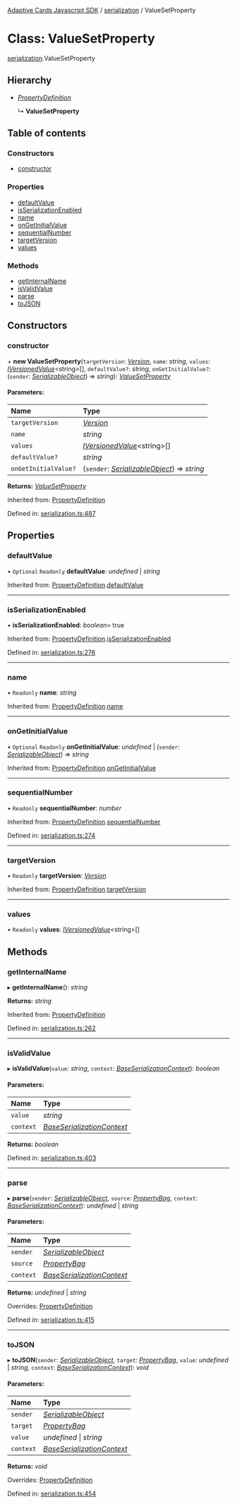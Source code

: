 [Adaptive Cards Javascript SDK](../README.md) / [serialization](../modules/serialization.md) / ValueSetProperty

# Class: ValueSetProperty

[serialization](../modules/serialization.md).ValueSetProperty

## Hierarchy

* [*PropertyDefinition*](serialization.propertydefinition.md)

  ↳ **ValueSetProperty**

## Table of contents

### Constructors

- [constructor](serialization.valuesetproperty.md#constructor)

### Properties

- [defaultValue](serialization.valuesetproperty.md#defaultvalue)
- [isSerializationEnabled](serialization.valuesetproperty.md#isserializationenabled)
- [name](serialization.valuesetproperty.md#name)
- [onGetInitialValue](serialization.valuesetproperty.md#ongetinitialvalue)
- [sequentialNumber](serialization.valuesetproperty.md#sequentialnumber)
- [targetVersion](serialization.valuesetproperty.md#targetversion)
- [values](serialization.valuesetproperty.md#values)

### Methods

- [getInternalName](serialization.valuesetproperty.md#getinternalname)
- [isValidValue](serialization.valuesetproperty.md#isvalidvalue)
- [parse](serialization.valuesetproperty.md#parse)
- [toJSON](serialization.valuesetproperty.md#tojson)

## Constructors

### constructor

\+ **new ValueSetProperty**(`targetVersion`: [*Version*](serialization.version.md), `name`: *string*, `values`: [*IVersionedValue*](../interfaces/serialization.iversionedvalue.md)<string\>[], `defaultValue?`: *string*, `onGetInitialValue?`: (`sender`: [*SerializableObject*](serialization.serializableobject.md)) => *string*): [*ValueSetProperty*](serialization.valuesetproperty.md)

#### Parameters:

Name | Type |
:------ | :------ |
`targetVersion` | [*Version*](serialization.version.md) |
`name` | *string* |
`values` | [*IVersionedValue*](../interfaces/serialization.iversionedvalue.md)<string\>[] |
`defaultValue?` | *string* |
`onGetInitialValue?` | (`sender`: [*SerializableObject*](serialization.serializableobject.md)) => *string* |

**Returns:** [*ValueSetProperty*](serialization.valuesetproperty.md)

Inherited from: [PropertyDefinition](serialization.propertydefinition.md)

Defined in: [serialization.ts:487](https://github.com/microsoft/AdaptiveCards/blob/0938a1f10/source/nodejs/adaptivecards/src/serialization.ts#L487)

## Properties

### defaultValue

• `Optional` `Readonly` **defaultValue**: *undefined* \| *string*

Inherited from: [PropertyDefinition](serialization.propertydefinition.md).[defaultValue](serialization.propertydefinition.md#defaultvalue)

___

### isSerializationEnabled

• **isSerializationEnabled**: *boolean*= true

Inherited from: [PropertyDefinition](serialization.propertydefinition.md).[isSerializationEnabled](serialization.propertydefinition.md#isserializationenabled)

Defined in: [serialization.ts:276](https://github.com/microsoft/AdaptiveCards/blob/0938a1f10/source/nodejs/adaptivecards/src/serialization.ts#L276)

___

### name

• `Readonly` **name**: *string*

Inherited from: [PropertyDefinition](serialization.propertydefinition.md).[name](serialization.propertydefinition.md#name)

___

### onGetInitialValue

• `Optional` `Readonly` **onGetInitialValue**: *undefined* \| (`sender`: [*SerializableObject*](serialization.serializableobject.md)) => *string*

Inherited from: [PropertyDefinition](serialization.propertydefinition.md).[onGetInitialValue](serialization.propertydefinition.md#ongetinitialvalue)

___

### sequentialNumber

• `Readonly` **sequentialNumber**: *number*

Inherited from: [PropertyDefinition](serialization.propertydefinition.md).[sequentialNumber](serialization.propertydefinition.md#sequentialnumber)

Defined in: [serialization.ts:274](https://github.com/microsoft/AdaptiveCards/blob/0938a1f10/source/nodejs/adaptivecards/src/serialization.ts#L274)

___

### targetVersion

• `Readonly` **targetVersion**: [*Version*](serialization.version.md)

Inherited from: [PropertyDefinition](serialization.propertydefinition.md).[targetVersion](serialization.propertydefinition.md#targetversion)

___

### values

• `Readonly` **values**: [*IVersionedValue*](../interfaces/serialization.iversionedvalue.md)<string\>[]

## Methods

### getInternalName

▸ **getInternalName**(): *string*

**Returns:** *string*

Inherited from: [PropertyDefinition](serialization.propertydefinition.md)

Defined in: [serialization.ts:262](https://github.com/microsoft/AdaptiveCards/blob/0938a1f10/source/nodejs/adaptivecards/src/serialization.ts#L262)

___

### isValidValue

▸ **isValidValue**(`value`: *string*, `context`: [*BaseSerializationContext*](serialization.baseserializationcontext.md)): *boolean*

#### Parameters:

Name | Type |
:------ | :------ |
`value` | *string* |
`context` | [*BaseSerializationContext*](serialization.baseserializationcontext.md) |

**Returns:** *boolean*

Defined in: [serialization.ts:403](https://github.com/microsoft/AdaptiveCards/blob/0938a1f10/source/nodejs/adaptivecards/src/serialization.ts#L403)

___

### parse

▸ **parse**(`sender`: [*SerializableObject*](serialization.serializableobject.md), `source`: [*PropertyBag*](../modules/serialization.md#propertybag), `context`: [*BaseSerializationContext*](serialization.baseserializationcontext.md)): *undefined* \| *string*

#### Parameters:

Name | Type |
:------ | :------ |
`sender` | [*SerializableObject*](serialization.serializableobject.md) |
`source` | [*PropertyBag*](../modules/serialization.md#propertybag) |
`context` | [*BaseSerializationContext*](serialization.baseserializationcontext.md) |

**Returns:** *undefined* \| *string*

Overrides: [PropertyDefinition](serialization.propertydefinition.md)

Defined in: [serialization.ts:415](https://github.com/microsoft/AdaptiveCards/blob/0938a1f10/source/nodejs/adaptivecards/src/serialization.ts#L415)

___

### toJSON

▸ **toJSON**(`sender`: [*SerializableObject*](serialization.serializableobject.md), `target`: [*PropertyBag*](../modules/serialization.md#propertybag), `value`: *undefined* \| *string*, `context`: [*BaseSerializationContext*](serialization.baseserializationcontext.md)): *void*

#### Parameters:

Name | Type |
:------ | :------ |
`sender` | [*SerializableObject*](serialization.serializableobject.md) |
`target` | [*PropertyBag*](../modules/serialization.md#propertybag) |
`value` | *undefined* \| *string* |
`context` | [*BaseSerializationContext*](serialization.baseserializationcontext.md) |

**Returns:** *void*

Overrides: [PropertyDefinition](serialization.propertydefinition.md)

Defined in: [serialization.ts:454](https://github.com/microsoft/AdaptiveCards/blob/0938a1f10/source/nodejs/adaptivecards/src/serialization.ts#L454)
